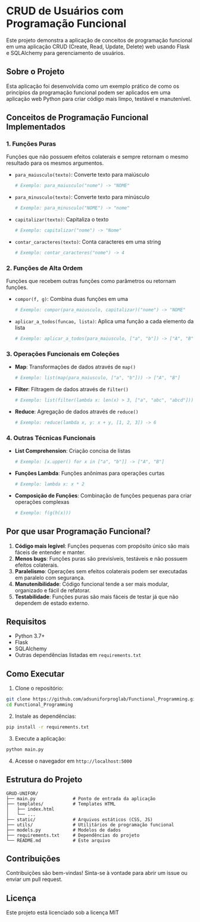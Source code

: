 # CRUD de Usuários com Programação Funcional

Este projeto demonstra a aplicação de conceitos de programação funcional em uma aplicação CRUD (Create, Read, Update, Delete) web usando Flask e SQLAlchemy para gerenciamento de usuários.

## Sobre o Projeto

Esta aplicação foi desenvolvida como um exemplo prático de como os princípios da programação funcional podem ser aplicados em uma aplicação web Python para criar código mais limpo, testável e manutenível.

## Conceitos de Programação Funcional Implementados

### 1. Funções Puras
Funções que não possuem efeitos colaterais e sempre retornam o mesmo resultado para os mesmos argumentos.

- `para_maiusculo(texto)`: Converte texto para maiúsculo
  ```python
  # Exemplo: para_maiusculo("nome") -> "NOME"
  ```
- `para_minusculo(texto)`: Converte texto para minúsculo
  ```python
  # Exemplo: para_minusculo("NOME") -> "nome"
  ```
- `capitalizar(texto)`: Capitaliza o texto
  ```python
  # Exemplo: capitalizar("nome") -> "Nome"
  ```
- `contar_caracteres(texto)`: Conta caracteres em uma string
  ```python
  # Exemplo: contar_caracteres("nome") -> 4
  ```

### 2. Funções de Alta Ordem
Funções que recebem outras funções como parâmetros ou retornam funções.

- `compor(f, g)`: Combina duas funções em uma
  ```python
  # Exemplo: compor(para_maiusculo, capitalizar)("nome") -> "NOME"
  ```
- `aplicar_a_todos(funcao, lista)`: Aplica uma função a cada elemento da lista
  ```python
  # Exemplo: aplicar_a_todos(para_maiusculo, ["a", "b"]) -> ["A", "B"]
  ```

### 3. Operações Funcionais em Coleções
- **Map**: Transformações de dados através de `map()`
  ```python
  # Exemplo: list(map(para_maiusculo, ["a", "b"])) -> ["A", "B"]
  ```
- **Filter**: Filtragem de dados através de `filter()`
  ```python
  # Exemplo: list(filter(lambda x: len(x) > 3, ["a", "abc", "abcd"])) -> ["abcd"]
  ```
- **Reduce**: Agregação de dados através de `reduce()`
  ```python
  # Exemplo: reduce(lambda x, y: x + y, [1, 2, 3]) -> 6
  ```

### 4. Outras Técnicas Funcionais
- **List Comprehension**: Criação concisa de listas
  ```python
  # Exemplo: [x.upper() for x in ["a", "b"]] -> ["A", "B"]
  ```
- **Funções Lambda**: Funções anônimas para operações curtas
  ```python
  # Exemplo: lambda x: x * 2
  ```
- **Composição de Funções**: Combinação de funções pequenas para criar operações complexas
  ```python
  # Exemplo: f(g(h(x)))
  ```

## Por que usar Programação Funcional?

1. **Código mais legível**: Funções pequenas com propósito único são mais fáceis de entender e manter.
2. **Menos bugs**: Funções puras são previsíveis, testáveis e não possuem efeitos colaterais.
3. **Paralelismo**: Operações sem efeitos colaterais podem ser executadas em paralelo com segurança.
4. **Manutenibilidade**: Código funcional tende a ser mais modular, organizado e fácil de refatorar.
5. **Testabilidade**: Funções puras são mais fáceis de testar já que não dependem de estado externo.

## Requisitos

- Python 3.7+
- Flask
- SQLAlchemy
- Outras dependências listadas em `requirements.txt`

## Como Executar

1. Clone o repositório:
```bash
git clone https://github.com/adsuniforproglab/Functional_Programming.git
cd Functional_Programming
```

2. Instale as dependências:
```bash
pip install -r requirements.txt
```

3. Execute a aplicação:
```bash
python main.py
```

4. Acesse o navegador em `http://localhost:5000`

## Estrutura do Projeto

```
GRUD-UNIFOR/
├── main.py              # Ponto de entrada da aplicação
├── templates/           # Templates HTML
│   ├── index.html
│   └── ...
├── static/              # Arquivos estáticos (CSS, JS)
├── utils/               # Utilitários de programação funcional
├── models.py            # Modelos de dados
├── requirements.txt     # Dependências do projeto
└── README.md            # Este arquivo
```

## Contribuições

Contribuições são bem-vindas! Sinta-se à vontade para abrir um issue ou enviar um pull request.

## Licença

Este projeto está licenciado sob a licença MIT